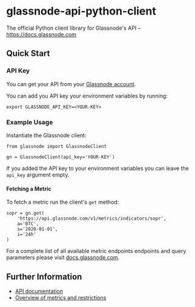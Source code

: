 # glassnode-api-python-client
The official Python client library for Glassnode's API – https://docs.glassnode.com

## Quick Start

### API Key

You can get your API from your [Glassnode account](https://studio.glassnode.com/settings/api).

You can add you API key your environment variables by running:

`export GLASSNODE_API_KEY=<YOUR-KEY>`

### Example Usage

Instantiate the Glassnode client:

```
from glassnode import GlassnodeClient

gn = GlassnodeClient(api_key='YOUR-KEY')
```

If you added the API key to your environment variables you can leave the `api_key` argument empty.

#### Fetching a Metric

To fetch a metric run the client's `get` method:
```
sopr = gn.get(
    'https://api.glassnode.com/v1/metrics/indicators/sopr',
    a='BTC',
    s='2020-01-01',
    i='24h'
)
```

For a complete list of all available metric endpoints endpoints and query parameters please visit [docs.glassnode.com](https://docs.glassnode.com).

## Further Information

* [API documentation](https://docs.glassnode.com/)
* [Overview of metrics and restrictions](https://glassnode.com/metrics)
